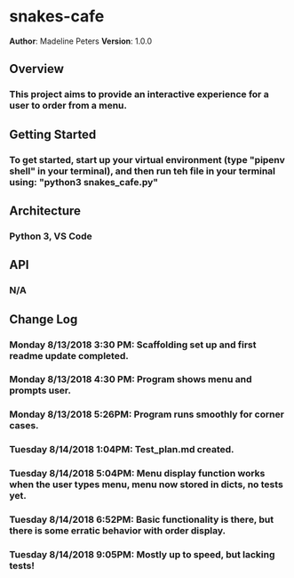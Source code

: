 # snakes-cafe

**Author**: Madeline Peters
**Version**: 1.0.0

## Overview
### This project aims to provide an interactive experience for a user to order from a menu.

## Getting Started
### To get started, start up your virtual environment (type "pipenv shell" in your terminal), and then run teh file in your terminal using: "python3 snakes_cafe.py"

## Architecture
### Python 3, VS Code

## API
### N/A

## Change Log
### Monday 8/13/2018 3:30 PM: Scaffolding set up and first readme update completed.
### Monday 8/13/2018 4:30 PM: Program shows menu and prompts user.
### Monday 8/13/2018 5:26PM: Program runs smoothly for corner cases.
### Tuesday 8/14/2018 1:04PM: Test_plan.md created.
### Tuesday 8/14/2018 5:04PM: Menu display function works when the user types menu, menu now stored in dicts, no tests yet.
### Tuesday 8/14/2018 6:52PM: Basic functionality is there, but there is some erratic behavior with order display.
### Tuesday 8/14/2018 9:05PM: Mostly up to speed, but lacking tests!


